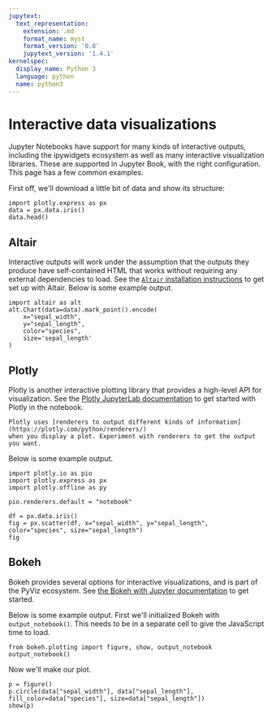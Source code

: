 ```yaml
---
jupytext:
  text_representation:
    extension: .md
    format_name: myst
    format_version: '0.8'
    jupytext_version: '1.4.1'
kernelspec:
  display_name: Python 3
  language: python
  name: python3
---
```


# Interactive data visualizations

Jupyter Notebooks have support for many kinds of interactive outputs, including
the ipywidgets ecosystem as well as many interactive visualization libraries.
These are supported in Jupyter Book, with the right configuration.
This page has a few common examples.

First off, we'll download a little bit of data
and show its structure:

```{code-cell} ipython3
import plotly.express as px
data = px.data.iris()
data.head()
```

## Altair

Interactive outputs will work under the assumption that the outputs they produce have
self-contained HTML that works without requiring any external dependencies to load.
See the [`Altair` installation instructions](https://altair-viz.github.io/getting_started/installation.html#installation)
to get set up with Altair. Below is some example output.

```{code-cell} ipython3
import altair as alt
alt.Chart(data=data).mark_point().encode(
    x="sepal_width",
    y="sepal_length",
    color="species",
    size='sepal_length'
)
```

## Plotly

Plotly is another interactive plotting library that provides a high-level API for
visualization. See the [Plotly JupyterLab documentation](https://plotly.com/python/getting-started/#JupyterLab-Support-(Python-3.5+))
to get started with Plotly in the notebook.

```{margin}
Plotly uses [renderers to output different kinds of information](https://plotly.com/python/renderers/)
when you display a plot. Experiment with renderers to get the output you want.
```

Below is some example output.


```{code-cell} ipython3
import plotly.io as pio
import plotly.express as px
import plotly.offline as py

pio.renderers.default = "notebook"

df = px.data.iris()
fig = px.scatter(df, x="sepal_width", y="sepal_length", color="species", size="sepal_length")
fig
```

## Bokeh

Bokeh provides several options for interactive visualizations, and is part of the PyViz ecosystem. See
[the Bokeh with Jupyter documentation](https://docs.bokeh.org/en/latest/docs/user_guide/jupyter.html#userguide-jupyter) to
get started.

Below is some example output. First we'll initialized Bokeh with `output_notebook()`.
This needs to be in a separate cell to give the JavaScript time to load.


```{code-cell} ipython3
from bokeh.plotting import figure, show, output_notebook
output_notebook()
```

Now we'll make our plot.

```{code-cell} ipython3
p = figure()
p.circle(data["sepal_width"], data["sepal_length"], fill_color=data["species"], size=data["sepal_length"])
show(p)
```
